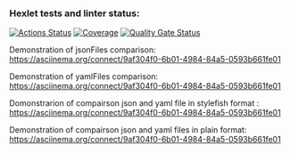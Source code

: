 ### Hexlet tests and linter status:
[![Actions Status](https://github.com/EgorDanilov95/backend-project-46/actions/workflows/hexlet-check.yml/badge.svg)](https://github.com/EgorDanilov95/backend-project-46/actions)
[![Coverage](https://sonarcloud.io/api/project_badges/measure?project=EgorDanilov95_backend-project-46&metric=coverage)](https://sonarcloud.io/summary/new_code?id=EgorDanilov95_backend-project-46)
[![Quality Gate Status](https://sonarcloud.io/api/project_badges/measure?project=EgorDanilov95_backend-project-46&metric=alert_status)](https://sonarcloud.io/summary/new_code?id=EgorDanilov95_backend-project-46)



Demonstration of jsonFiles comparison: https://asciinema.org/connect/9af304f0-6b01-4984-84a5-0593b661fe01

Demonstration of yamlFiles comparison: https://asciinema.org/connect/9af304f0-6b01-4984-84a5-0593b661fe01

Domonstrarion of compairson json and yaml file in stylefish format : https://asciinema.org/connect/9af304f0-6b01-4984-84a5-0593b661fe01

Demonstration of compairson json and yaml files in plain format: https://asciinema.org/connect/9af304f0-6b01-4984-84a5-0593b661fe01
